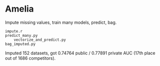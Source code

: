 Amelia
======

Impute missing values, train many models, predict, bag.

	impute.r
	predict_many.py
		vectorize_and_predict.py
	bag_imputed.py
	
Imputed 152 datasets, got 0.74764 public / 0.77891 private AUC (17th place out of 1686 competitors).
	